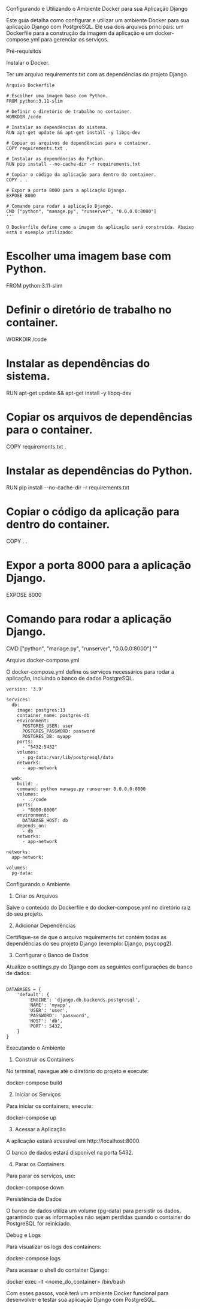 Configurando e Utilizando o Ambiente Docker para sua Aplicação Django

Este guia detalha como configurar e utilizar um ambiente Docker para sua aplicação Django com PostgreSQL. Ele usa dois arquivos principais: um Dockerfile para a construção da imagem da aplicação e um docker-compose.yml para gerenciar os serviços.

Pré-requisitos

Instalar o Docker.

Ter um arquivo requirements.txt com as dependências do projeto Django.
```
Arquivo Dockerfile

# Escolher uma imagem base com Python.
FROM python:3.11-slim

# Definir o diretório de trabalho no container.
WORKDIR /code

# Instalar as dependências do sistema.
RUN apt-get update && apt-get install -y libpq-dev

# Copiar os arquivos de dependências para o container.
COPY requirements.txt .

# Instalar as dependências do Python.
RUN pip install --no-cache-dir -r requirements.txt

# Copiar o código da aplicação para dentro do container.
COPY . .

# Expor a porta 8000 para a aplicação Django.
EXPOSE 8000

# Comando para rodar a aplicação Django.
CMD ["python", "manage.py", "runserver", "0.0.0.0:8000"]
'''

O Dockerfile define como a imagem da aplicação será construída. Abaixo está o exemplo utilizado:
```
# Escolher uma imagem base com Python.
FROM python:3.11-slim

# Definir o diretório de trabalho no container.
WORKDIR /code

# Instalar as dependências do sistema.
RUN apt-get update && apt-get install -y libpq-dev

# Copiar os arquivos de dependências para o container.
COPY requirements.txt .

# Instalar as dependências do Python.
RUN pip install --no-cache-dir -r requirements.txt

# Copiar o código da aplicação para dentro do container.
COPY . .

# Expor a porta 8000 para a aplicação Django.
EXPOSE 8000

# Comando para rodar a aplicação Django.
CMD ["python", "manage.py", "runserver", "0.0.0.0:8000"]
'''

Arquivo docker-compose.yml

O docker-compose.yml define os serviços necessários para rodar a aplicação, incluindo o banco de dados PostgreSQL.
```
version: '3.9'

services:
  db:
    image: postgres:13
    container_name: postgres-db
    environment:
      POSTGRES_USER: user
      POSTGRES_PASSWORD: password
      POSTGRES_DB: myapp
    ports:
      - "5432:5432"
    volumes:
      - pg-data:/var/lib/postgresql/data
    networks:
      - app-network

  web:
    build: .
    command: python manage.py runserver 0.0.0.0:8000
    volumes:
      - .:/code
    ports:
      - "8000:8000"
    environment:
      DATABASE_HOST: db
    depends_on:
      - db
    networks:
      - app-network

networks:
  app-network:

volumes:
  pg-data:

  ```

Configurando o Ambiente

1. Criar os Arquivos

Salve o conteúdo do Dockerfile e do docker-compose.yml no diretório raiz do seu projeto.

2. Adicionar Dependências

Certifique-se de que o arquivo requirements.txt contém todas as dependências do seu projeto Django (exemplo: Django, psycopg2).

3. Configurar o Banco de Dados

Atualize o settings.py do Django com as seguintes configurações de banco de dados:
```

DATABASES = {
    'default': {
        'ENGINE': 'django.db.backends.postgresql',
        'NAME': 'myapp',
        'USER': 'user',
        'PASSWORD': 'password',
        'HOST': 'db',
        'PORT': 5432,
    }
}

```
Executando o Ambiente

1. Construir os Containers

No terminal, navegue até o diretório do projeto e execute:

docker-compose build

2. Iniciar os Serviços

Para iniciar os containers, execute:

docker-compose up

3. Acessar a Aplicação

A aplicação estará acessível em http://localhost:8000.

O banco de dados estará disponível na porta 5432.

4. Parar os Containers

Para parar os serviços, use:

docker-compose down

Persistência de Dados

O banco de dados utiliza um volume (pg-data) para persistir os dados, garantindo que as informações não sejam perdidas quando o container do PostgreSQL for reiniciado.

Debug e Logs

Para visualizar os logs dos containers:

docker-compose logs

Para acessar o shell do container Django:

docker exec -it <nome_do_container> /bin/bash

Com esses passos, você terá um ambiente Docker funcional para desenvolver e testar sua aplicação Django com PostgreSQL.


